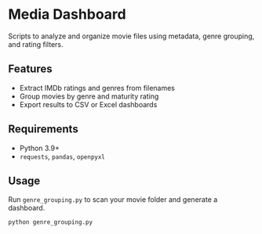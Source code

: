 # Media Dashboard

Scripts to analyze and organize movie files using metadata, genre grouping, and rating filters.

## Features
- Extract IMDb ratings and genres from filenames
- Group movies by genre and maturity rating
- Export results to CSV or Excel dashboards

## Requirements
- Python 3.9+
- `requests`, `pandas`, `openpyxl`

## Usage
Run `genre_grouping.py` to scan your movie folder and generate a dashboard.

```bash
python genre_grouping.py

